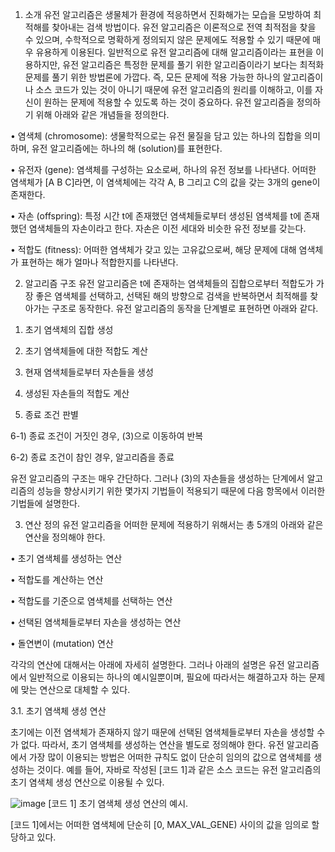 1. 소개
유전 알고리즘은 생물체가 환경에 적응하면서 진화해가는 모습을 모방하여 최적해를 찾아내는 검색 방법이다. 
유전 알고리즘은 이론적으로 전역 최적점을 찾을 수 있으며, 수학적으로 명확하게 정의되지 않은 문제에도 적용할 수 있기 때문에 매우 유용하게 이용된다.
일반적으로 유전 알고리즘에 대해 알고리즘이라는 표현을 이용하지만, 유전 알고리즘은 특정한 문제를 풀기 위한 알고리즘이라기 보다는 최적화 문제를 풀기 위한 방법론에 가깝다. 
즉, 모든 문제에 적용 가능한 하나의 알고리즘이나 소스 코드가 있는 것이 아니기 때문에 유전 알고리즘의 원리를 이해하고, 이를 자신이 원하는 문제에 적용할 수 있도록 하는 것이 중요하다. 
유전 알고리즘을 정의하기 위해 아래와 같은 개념들을 정의한다.

• 염색체 (chromosome): 생물학적으로는 유전 물질을 담고 있는 하나의 집합을 의미하며, 유전 알고리즘에는 하나의 해 (solution)를 표현한다. 

• 유전자 (gene): 염색체를 구성하는 요소로써, 하나의 유전 정보를 나타낸다. 어떠한 염색체가 [A B C]라면, 이 염색체에는 각각 A, B 그리고 C의 값을 갖는 3개의 gene이 존재한다.

• 자손 (offspring): 특정 시간 t에 존재했던 염색체들로부터 생성된 염색체를 t에 존재했던 염색체들의 자손이라고 한다. 자손은 이전 세대와 비슷한 유전 정보를 갖는다.

• 적합도 (fitness): 어떠한 염색체가 갖고 있는 고유값으로써, 해당 문제에 대해 염색체가 표현하는 해가 얼마나 적합한지를 나타낸다.


2. 알고리즘 구조
유전 알고리즘은 t에 존재하는 염색체들의 집합으로부터 적합도가 가장 좋은 염색체를 선택하고, 선택된 해의 방향으로 검색을 반복하면서 최적해를 찾아가는 구조로 동작한다. 
유전 알고리즘의 동작을 단계별로 표현하면 아래와 같다.

1) 초기 염색체의 집합 생성

2) 초기 염색체들에 대한 적합도 계산

3) 현재 염색체들로부터 자손들을 생성

4) 생성된 자손들의 적합도 계산

5) 종료 조건 판별

6-1) 종료 조건이 거짓인 경우, (3)으로 이동하여 반복

6-2) 종료 조건이 참인 경우, 알고리즘을 종료


유전 알고리즘의 구조는 매우 간단하다. 그러나 (3)의 자손들을 생성하는 단계에서 알고리즘의 성능을 향상시키기 위한 몇가지 기법들이 적용되기 때문에 다음 항목에서 이러한 기법들에 설명한다.


3. 연산 정의
유전 알고리즘을 어떠한 문제에 적용하기 위해서는 총 5개의 아래와 같은 연산을 정의해야 한다.


• 초기 염색체를 생성하는 연산

• 적합도를 계산하는 연산

• 적합도를 기준으로 염색체를 선택하는 연산

• 선택된 염색체들로부터 자손을 생성하는 연산

• 돌연변이 (mutation) 연산

각각의 연산에 대해서는 아래에 자세히 설명한다. 그러나 아래의 설명은 유전 알고리즘에서 일반적으로 이용되는 하나의 예시일뿐이며, 필요에 따라서는 해결하고자 하는 문제에 맞는 연산으로 대체할 수 있다.


3.1. 초기 염색체 생성 연산

초기에는 이전 염색체가 존재하지 않기 때문에 선택된 염색체들로부터 자손을 생성할 수가 없다. 따라서, 초기 염색체를 생성하는 연산을 별도로 정의해야 한다. 유전 알고리즘에서 가장 많이 이용되는 방법은 어떠한 규칙도 없이 단순히 임의의 값으로 염색체를 생성하는 것이다. 예를 들어, 자바로 작성된 [코드 1]과 같은 소스 코드는 유전 알고리즘의 초기 염색체 생성 연산으로 이용될 수 있다.

![image](https://user-images.githubusercontent.com/101514626/173854403-ba7403b1-a332-41a3-ad5a-e16ecca7cb73.png)
[코드 1] 초기 염색체 생성 연산의 예시.

[코드 1]에서는 어떠한 염색체에 단순히 [0, MAX_VAL_GENE) 사이의 값을 임의로 할당하고 있다.
